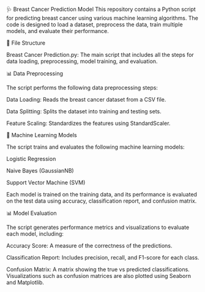 🩺 Breast Cancer Prediction Model
	This repository contains a Python script for predicting breast cancer using various machine learning algorithms. The code is designed to load a dataset, preprocess the data, train multiple models, and evaluate their performance.

📁 File Structure

Breast Cancer Prediction.py: The main script that includes all the steps for data loading, preprocessing, model training, and evaluation.

📊 Data Preprocessing

The script performs the following data preprocessing steps:

Data Loading: Reads the breast cancer dataset from a CSV file.

Data Splitting: Splits the dataset into training and testing sets.

Feature Scaling: Standardizes the features using StandardScaler.

🤖 Machine Learning Models

The script trains and evaluates the following machine learning models:

Logistic Regression

Naive Bayes (GaussianNB)

Support Vector Machine (SVM)

Each model is trained on the training data, and its performance is evaluated on the test data using accuracy, classification report, and confusion matrix.

📊 Model Evaluation

The script generates performance metrics and visualizations to evaluate each model, including:

Accuracy Score: A measure of the correctness of the predictions.

Classification Report: Includes precision, recall, and F1-score for each class.

Confusion Matrix: A matrix showing the true vs predicted classifications.
Visualizations such as confusion matrices are also plotted using Seaborn and Matplotlib.

